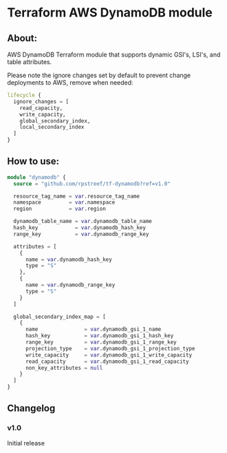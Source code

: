 # Terraform AWS DynamoDB module

## About:

AWS DynamoDB Terraform module that supports dynamic GSI's, LSI's, and table attributes.

Please note the ignore changes set by default to prevent change deployments to AWS, remove when needed:

```terraform
lifecycle {
  ignore_changes = [
    read_capacity,
    write_capacity,
    global_secondary_index,
    local_secondary_index
  ]
}
```

## How to use:

```terraform
module "dynamodb" {
  source = "github.com/rpstreef/tf-dynamodb?ref=v1.0"

  resource_tag_name = var.resource_tag_name
  namespace         = var.namespace
  region            = var.region

  dynamodb_table_name = var.dynamodb_table_name
  hash_key            = var.dynamodb_hash_key
  range_key           = var.dynamodb_range_key

  attributes = [
    {
      name = var.dynamodb_hash_key
      type = "S"
    },
    {
      name = var.dynamodb_range_key
      type = "S"
    }
  ]

  global_secondary_index_map = [
    {
      name               = var.dynamodb_gsi_1_name
      hash_key           = var.dynamodb_gsi_1_hash_key
      range_key          = var.dynamodb_gsi_1_range_key
      projection_type    = var.dynamodb_gsi_1_projection_type
      write_capacity     = var.dynamodb_gsi_1_write_capacity
      read_capacity      = var.dynamodb_gsi_1_read_capacity
      non_key_attributes = null
    }
  ]
}
```

## Changelog

### v1.0

Initial release